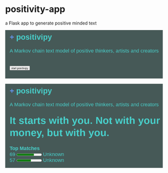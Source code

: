 # positivity-app
a Flask app to generate positive minded text


![Start Page View](start-page.png "positivipy app landing page")


![Example Text Generation](example-text.png "generating positive text")
